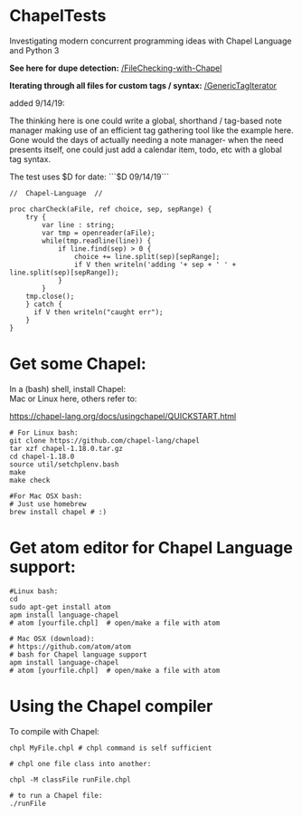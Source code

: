 # ChapelTests

Investigating modern concurrent programming ideas with Chapel Language and Python 3

**See here for dupe detection:**  [/FileChecking-with-Chapel](https://github.com/Jesssullivan/ChapelTests/tree/master/FileChecking-with-Chapel)


**Iterating through all files for custom tags / syntax:**  [/GenericTagIterator](https://github.com/Jesssullivan/ChapelTests/tree/master/GenericTagIterator)

added 9/14/19:

The thinking here is one could write a global, shorthand / tag-based note manager making use of an efficient tag gathering tool like the example here.  Gone would the days of actually needing a note manager- when the need presents itself, one could just add a calendar item, todo, etc with a global tag syntax.

The test uses $D for date: ```$D 09/14/19```

```
//  Chapel-Language  //

proc charCheck(aFile, ref choice, sep, sepRange) {
    try {
        var line : string;
        var tmp = openreader(aFile);
        while(tmp.readline(line)) {
            if line.find(sep) > 0 {
                choice += line.split(sep)[sepRange];
                if V then writeln('adding '+ sep + ' ' + line.split(sep)[sepRange]);
            }
        }
    tmp.close();
    } catch {
      if V then writeln("caught err");
    }
}
```

# Get some Chapel:

 In a (bash) shell, install Chapel:   
   Mac or Linux here, others refer to:

 https://chapel-lang.org/docs/usingchapel/QUICKSTART.html

```
# For Linux bash:
git clone https://github.com/chapel-lang/chapel
tar xzf chapel-1.18.0.tar.gz
cd chapel-1.18.0
source util/setchplenv.bash
make
make check

#For Mac OSX bash:
# Just use homebrew
brew install chapel # :)
```
# Get atom editor for Chapel Language support:
```
#Linux bash:
cd
sudo apt-get install atom
apm install language-chapel
# atom [yourfile.chpl]  # open/make a file with atom

# Mac OSX (download):
# https://github.com/atom/atom
# bash for Chapel language support
apm install language-chapel
# atom [yourfile.chpl]  # open/make a file with atom

```

# Using the Chapel compiler

To compile with Chapel:
```
chpl MyFile.chpl # chpl command is self sufficient

# chpl one file class into another:

chpl -M classFile runFile.chpl

# to run a Chapel file:
./runFile
```

